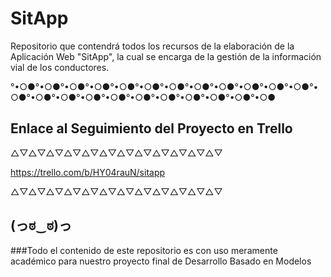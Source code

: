 # SitApp
Repositorio que contendrá todos los recursos de la elaboración de la Aplicación Web "SitApp", la cual se encarga de la gestión de la información vial de los conductores.

°•○●°•○●°•○●°•○●°•○●°•○●°•○●°•○●°•○●°•○●°•○●°•○●°•○●°•○●°•○●°•○●°•○●°•○●°•○●°•○●°•○●°•○●°•○●

## Enlace al Seguimiento del Proyecto en Trello
△▽△▽△▽△▽△▽△▽△▽△▽△▽△▽△▽△▽

https://trello.com/b/HY04rauN/sitapp

△▽△▽△▽△▽△▽△▽△▽△▽△▽△▽△▽△▽
  
## (っಠ‿ಠ)っ


###Todo el contenido de este repositorio es con uso meramente académico para nuestro proyecto final de Desarrollo Basado en Modelos
